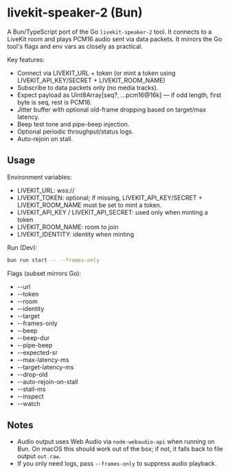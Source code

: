 # livekit-speaker-2 (Bun)

A Bun/TypeScript port of the Go `livekit-speaker-2` tool. It connects to a LiveKit room and plays PCM16 audio sent via data packets. It mirrors the Go tool's flags and env vars as closely as practical.

Key features:

- Connect via LIVEKIT_URL + token (or mint a token using LIVEKIT_API_KEY/SECRET + LIVEKIT_ROOM_NAME)
- Subscribe to data packets only (no media tracks).
- Expect payload as Uint8Array[seq?, ...pcm16@16k] — if odd length, first byte is seq, rest is PCM16.
- Jitter buffer with optional old-frame dropping based on target/max latency.
- Beep test tone and pipe-beep injection.
- Optional periodic throughput/status logs.
- Auto-rejoin on stall.

## Usage

Environment variables:

- LIVEKIT_URL: wss://<your-livekit>
- LIVEKIT_TOKEN: optional; if missing, LIVEKIT_API_KEY/SECRET + LIVEKIT_ROOM_NAME must be set to mint a token.
- LIVEKIT_API_KEY / LIVEKIT_API_SECRET: used only when minting a token
- LIVEKIT_ROOM_NAME: room to join
- LIVEKIT_IDENTITY: identity when minting

Run (Dev):

```sh
bun run start -- --frames-only
```

Flags (subset mirrors Go):

- --url
- --token
- --room
- --identity
- --target
- --frames-only
- --beep
- --beep-dur
- --pipe-beep
- --expected-sr
- --max-latency-ms
- --target-latency-ms
- --drop-old
- --auto-rejoin-on-stall
- --stall-ms
- --inspect
- --watch

## Notes

- Audio output uses Web Audio via `node-webaudio-api` when running on Bun. On macOS this should work out of the box; if not, it falls back to file output `out.raw`.
- If you only need logs, pass `--frames-only` to suppress audio playback.
